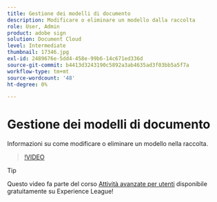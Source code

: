 ```yaml
---
title: Gestione dei modelli di documento
description: Modificare o eliminare un modello dalla raccolta
role: User, Admin
product: adobe sign
solution: Document Cloud
level: Intermediate
thumbnail: 17346.jpg
exl-id: 2489676e-5dd4-458e-99b6-14c671ed336d
source-git-commit: b4413d3243190c5892a3ab4635ad3f03bb5a5f7a
workflow-type: tm+mt
source-wordcount: '48'
ht-degree: 0%

---
```


# Gestione dei modelli di documento

Informazioni su come modificare o eliminare un modello nella raccolta.

>[!VIDEO](https://video.tv.adobe.com/v/17346?hidetitle=true)

>[!TIP]
>
>Questo video fa parte del corso [Attività avanzate per utenti](https://experienceleague.adobe.com/?recommended=Sign-U-1-2020.3) disponibile gratuitamente su Experience League!